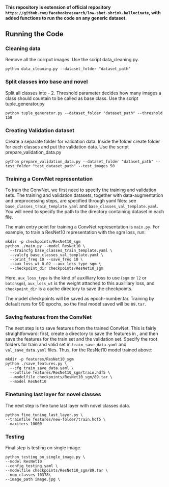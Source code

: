 #### This repository is extension of official repository `https://github.com/facebookresearch/low-shot-shrink-hallucinate`, with added functions to run the code on any generic dataset. 


## Running the Code


### Cleaning data
Remove all the corrput images. 
Use the script data_cleaning.py.

    python data_cleaning.py --dataset_folder "dataset_path"


### Split classes into base and novel
Split all classes into - 2. Threshold parameter decides how many images a class should countain to be called as base class. 
Use the script tuple_generator.py

    python tuple_generator.py --dataset_folder "dataset_path" --threshold 150


### Creating Validation dataset
Create a separate folder for validation data. Inside the folder create folder for each classes and put the validation data. 
Use the script prepare_validation_data.py

    python prepare_validation_data.py --dataset_folder "dataset_path" --test_folder "test_dataset_path" --test_images 50


### Training a ConvNet representation
To train the ConvNet, we first need to specify the training and validation sets.
The training and validation datasets, together with data-augmentation and preprocessing steps, are specified through yaml files: see `base_classes_train_template.yaml` and `base_classes_val_template.yaml`.
You will need to specify the path to the directory containing dataset in each file.

The main entry point for training a ConvNet representation is `main.py`. For example, to train a ResNet10 representation with the sgm loss, run:

    mkdir -p checkpoints/ResNet10_sgm
    python ./main.py --model ResNet10 \
      --traincfg base_classes_train_template.yaml \
      --valcfg base_classes_val_template.yaml \
      --print_freq 10 --save_freq 10 \
      --aux_loss_wt 0.02 --aux_loss_type sgm \
      --checkpoint_dir checkpoints/ResNet10_sgm
      
Here, `aux_loss_type` is the kind of auxilliary loss to use (`sgm` or `l2` or `batchsgm`), `aux_loss_wt` is the weight attached to this auxilliary loss, and `checkpoint_dir` is a cache directory to save the checkpoints. 

The model checkpoints will be saved as epoch-number.tar. Training by default runs for 90 epochs, so the final model saved will be `89.tar`.


### Saving features from the ConvNet
The next step is to save features from the trained ConvNet. This is fairly straightforward: first, create a directory to save the features in , and then save the features for the train set and the validation set. Specify the root folders for train and valid set in `train_save_data.yaml` and `val_save_data.yaml` files. Thus, for the ResNet10 model trained above:
    
    mkdir -p features/ResNet10_sgm
    python ./save_features.py \
      --cfg train_save_data.yaml \
      --outfile features/ResNet10_sgm/train.hdf5 \
      --modelfile checkpoints/ResNet10_sgm/89.tar \
      --model ResNet10

### Finetuning last layer for novel classes
The next step is fine tune last layer with novel classes data.

    python fine_tuning_last_layer.py \
    --trainfile features/new-folder/train.hdf5 \
    --maxiters 10000
    


### Testing
Final step is testing on single image.

    python testing_on_single_image.py \
    --model ResNet10
    --config testing.yaml \
    --modelfile checkpoints/ResNet10_sgm/89.tar \ 
    --num_classes 10378\
    --image_path image.jpg \
    


